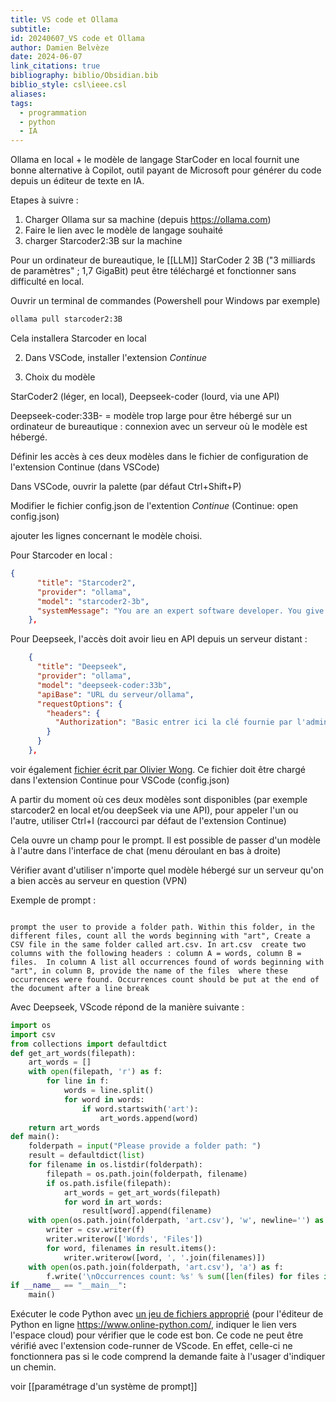 ```yaml
---
title: VS code et Ollama
subtitle: 
id: 20240607_VS code et Ollama
author: Damien Belvèze
date: 2024-06-07
link_citations: true
bibliography: biblio/Obsidian.bib
biblio_style: csl\ieee.csl
aliases: 
tags:
  - programmation
  - python
  - IA
---
```

Ollama en local + le modèle de langage StarCoder en local fournit une bonne alternative à Copilot, outil payant de Microsoft pour générer du code depuis un éditeur de texte en IA. 

Etapes à suivre :

1. Charger Ollama sur sa machine (depuis https://ollama.com)
2. Faire le lien avec le modèle de langage souhaité
3. charger Starcoder2:3B sur la machine

Pour un ordinateur de bureautique, le [[LLM]] StarCoder 2 3B ("3 milliards de paramètres" ; 1,7 GigaBit) peut être téléchargé et fonctionner sans difficulté en local. 

Ouvrir un terminal de commandes (Powershell pour Windows par exemple)

```bash
ollama pull starcoder2:3B
```
Cela installera Starcoder en local

2. Dans VSCode, installer l'extension *Continue*

3. Choix du modèle

StarCoder2 (léger, en local), Deepseek-coder (lourd, via une API)

Deepseek-coder:33B- = modèle trop large pour être hébergé sur un ordinateur de bureautique : connexion avec un serveur où le modèle est hébergé.

Définir les accès à ces deux modèles dans le fichier de configuration de l'extension Continue (dans VSCode)

Dans VSCode, ouvrir la palette (par défaut Ctrl+Shift+P)

Modifier le fichier config.json de l'extention *Continue* (Continue: open config.json)

ajouter les lignes concernant le modèle choisi. 

Pour Starcoder en local : 

```json
{
      "title": "Starcoder2",
      "provider": "ollama",
      "model": "starcoder2-3b",
      "systemMessage": "You are an expert software developer. You give helpful and concise responses."
    },
```

Pour Deepseek, l'accès doit avoir lieu en API depuis un serveur distant : 

```json
    {
      "title": "Deepseek",
      "provider": "ollama",
      "model": "deepseek-coder:33b",
      "apiBase": "URL du serveur/ollama",
      "requestOptions": {
        "headers": {
          "Authorization": "Basic entrer ici la clé fournie par l'administrateur du serveur"
        }
      }
    },
```

voir également [fichier écrit par Olivier Wong](Continue_deepseek_config.json). Ce fichier doit être chargé dans l'extension Continue pour VSCode (config.json)



A partir du moment où ces deux modèles sont disponibles (par exemple starcoder2 en local et/ou deepSeek via une API), pour appeler l'un ou l'autre, utiliser Ctrl+I (raccourci par défaut de l'extension Continue)

Cela ouvre un champ pour le prompt. Il est possible de passer d'un modèle à l'autre dans l'interface de chat (menu déroulant en bas à droite)

Vérifier avant d'utiliser n'importe quel modèle hébergé sur un serveur qu'on a bien accès au serveur en question  (VPN)

Exemple de prompt : 

```prompt

prompt the user to provide a folder path. Within this folder, in the different files, count all the words beginning with "art", Create a CSV file in the same folder called art.csv. In art.csv  create two columns with the following headers : column A = words, column B = files.  In column A list all occurrences found of words beginning with "art", in column B, provide the name of the files  where these occurrences were found. Occurrences count should be put at the end of the document after a line break
```
Avec Deepseek, VScode répond de la manière suivante : 

```python
import os
import csv
from collections import defaultdict
def get_art_words(filepath):
    art_words = []
    with open(filepath, 'r') as f:
        for line in f:
            words = line.split()
            for word in words:
                if word.startswith('art'):
                    art_words.append(word)
    return art_words
def main():
    folderpath = input("Please provide a folder path: ")
    result = defaultdict(list)
    for filename in os.listdir(folderpath):
        filepath = os.path.join(folderpath, filename)
        if os.path.isfile(filepath):
            art_words = get_art_words(filepath)
            for word in art_words:
                result[word].append(filename)
    with open(os.path.join(folderpath, 'art.csv'), 'w', newline='') as f:
        writer = csv.writer(f)
        writer.writerow(['Words', 'Files'])
        for word, filenames in result.items():
            writer.writerow([word, ', '.join(filenames)])
    with open(os.path.join(folderpath, 'art.csv'), 'a') as f:
        f.write('\nOccurrences count: %s' % sum([len(files) for files in result.values()]))
if __name__ == "__main__":
    main()
```
Exécuter le code Python avec [un jeu de fichiers approprié](https://github.com/damienbelveze/become_more_visible/tree/main/data) (pour l'éditeur de Python en ligne https://www.online-python.com/, indiquer le lien vers l'espace cloud) pour vérifier que le code est bon. 
Ce code ne peut être vérifié avec l'extension code-runner de VScode. En effet, celle-ci ne fonctionnera pas si le code comprend la demande faite à l'usager d'indiquer un chemin. 

voir [[paramétrage d'un système de prompt]]
